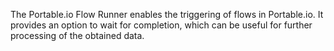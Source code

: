 The Portable.io Flow Runner enables the triggering of flows in Portable.io. It provides an option to wait for completion, which can be useful for further processing of the obtained data.